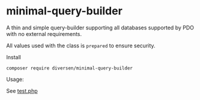 # minimal-query-builder

A thin and simple query-builder supporting all databases supported by PDO
with no external requirements. 

All values used with the class is `prepared` to ensure security. 

Install 

    composer require diversen/minimal-query-builder

Usage: 

See [test.php](test.php)
